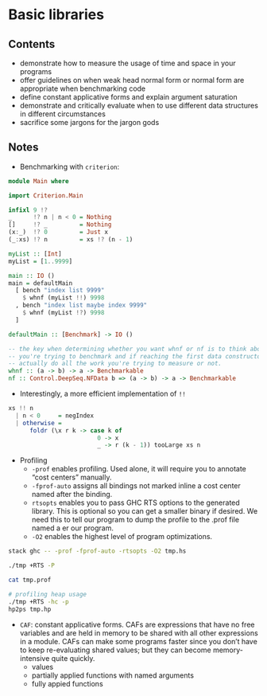 # Basic libraries

## Contents

  - demonstrate how to measure the usage of time and space in your
    programs
  - offer guidelines on when weak head normal form or normal form are
    appropriate when benchmarking code
  - define constant applicative forms and explain argument saturation
  - demonstrate and critically evaluate when to use different data
    structures in different circumstances
  - sacrifice some jargons for the jargon gods

## Notes

  - Benchmarking with `criterion`:

<!-- end list -->

``` haskell
module Main where

import Criterion.Main

infixl 9 !?
_      !? n | n < 0 = Nothing
[]     !? _         = Nothing
(x:_)  !? 0         = Just x
(_:xs) !? n         = xs !? (n - 1)

myList :: [Int]
myList = [1..9999]

main :: IO ()
main = defaultMain
  [ bench "index list 9999"
    $ whnf (myList !!) 9998
  , bench "index list maybe index 9999"
    $ whnf (myList !?) 9998
  ]
```

``` haskell
defaultMain :: [Benchmark] -> IO ()

-- the key when determining whether you want whnf or nf is to think about what
-- you're trying to benchmark and if reaching the first data constructor will
-- actually do all the work you're trying to measure or not.
whnf :: (a -> b) -> a -> Benchmarkable
nf :: Control.DeepSeq.NFData b => (a -> b) -> a -> Benchmarkable
```

  - Interestingly, a more efficient implementation of `!!`

<!-- end list -->

``` haskell
xs !! n
  | n < 0     = negIndex
  | otherwise =
      foldr (\x r k -> case k of
                         0 -> x
                         _ -> r (k - 1)) tooLarge xs n
```

  - Profiling
      - `-prof` enables profiling. Used alone, it will require you to
        annotate “cost centers” manually.
      - `-fprof-auto` assigns all bindings not marked inline a cost
        center named after the binding.
      - `rtsopts` enables you to pass GHC RTS options to the generated
        library. This is optional so you can get a smaller binary if
        desired. We need this to tell our program to dump the profile to
        the .prof file named a er our program.
      - `-O2` enables the highest level of program optimizations.

<!-- end list -->

``` bash
stack ghc -- -prof -fprof-auto -rtsopts -O2 tmp.hs

./tmp +RTS -P

cat tmp.prof

# profiling heap usage
./tmp +RTS -hc -p
hp2ps tmp.hp
```

  - `CAF`: constant applicative forms. CAFs are expressions that have no
    free variables and are held in memory to be shared with all other
    expressions in a module. CAFs can make some programs faster since
    you don’t have to keep re-evaluating shared values; but they can
    become memory-intensive quite quickly.
      - values
      - partially applied functions with named arguments
      - fully appied functions
